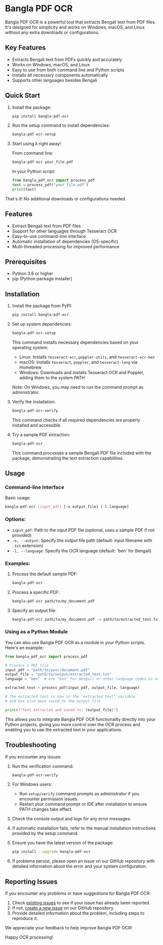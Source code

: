 # Bangla PDF OCR

Bangla PDF OCR is a powerful tool that extracts Bengali text from PDF files. It's designed for simplicity and works on Windows, macOS, and Linux without any extra downloads or configurations.

## Key Features

- Extracts Bengali text from PDFs quickly and accurately
- Works on Windows, macOS, and Linux
- Easy to use from both command line and Python scripts
- Installs all necessary components automatically
- Supports other languages besides Bengali

## Quick Start

1. Install the package:
   ```bash
   pip install bangla-pdf-ocr
   ```

2. Run the setup command to install dependencies:
   ```bash
   bangla-pdf-ocr-setup
   ```

3. Start using it right away!

   From command line:
   ```bash
   bangla-pdf-ocr your_file.pdf
   ```

   In your Python script:
   ```python
   from bangla_pdf_ocr import process_pdf
   text = process_pdf("your_file.pdf")
   print(text)
   ```

That's it! No additional downloads or configurations needed.

## Features

- Extract Bengali text from PDF files
- Support for other languages through Tesseract OCR
- Easy-to-use command-line interface
- Automatic installation of dependencies (OS-specific)
- Multi-threaded processing for improved performance

## Prerequisites

- Python 3.6 or higher
- pip (Python package installer)

## Installation

1. Install the package from PyPI:
   ```bash
   pip install bangla-pdf-ocr
   ```

2. Set up system dependencies:
   ```bash
   bangla-pdf-ocr-setup
   ```
   This command installs necessary dependencies based on your operating system:
   - Linux: Installs `tesseract-ocr`, `poppler-utils`, and `tesseract-ocr-ben`
   - macOS: Installs `tesseract`, `poppler`, and `tesseract-lang` via Homebrew
   - Windows: Downloads and installs Tesseract OCR and Poppler, adding them to the system PATH

   Note: On Windows, you may need to run the command prompt as administrator.

3. Verify the installation:
   ```bash
   bangla-pdf-ocr-verify
   ```
   This command checks if all required dependencies are properly installed and accessible.

4. Try a sample PDF extraction:
   ```bash
   bangla-pdf-ocr
   ```
   This command processes a sample Bengali PDF file included with the package, demonstrating the text extraction capabilities.
   
## Usage

### Command-line Interface

Basic usage:
```bash
bangla-pdf-ocr [input_pdf] [-o output_file] [-l language]
```

### Options:
- `input_pdf`: Path to the input PDF file (optional, uses a sample PDF if not provided)
- `-o, --output`: Specify the output file path (default: input filename with `.txt` extension)
- `-l, --language`: Specify the OCR language (default: 'ben' for Bengali)

### Examples:

1. Process the default sample PDF:
   ```bash
   bangla-pdf-ocr
   ```

2. Process a specific PDF:
   ```bash
   bangla-pdf-ocr path/to/my_document.pdf
   ```

3. Specify an output file:
   ```bash
   bangla-pdf-ocr path/to/my_document.pdf -o path/to/extracted_text.txt
   ```


### Using as a Python Module

You can also use Bangla PDF OCR as a module in your Python scripts. Here's an example:

```python
from bangla_pdf_ocr import process_pdf

# Process a PDF file
input_pdf = "path/to/your/document.pdf"
output_file = "path/to/output/extracted_text.txt"
language = "ben"  # Use "ben" for Bengali or other language codes as needed

extracted_text = process_pdf(input_pdf, output_file, language)

# The extracted text is now in the 'extracted_text' variable
# and has also been saved to the output file

print(f"Text extracted and saved to: {output_file}")
```

This allows you to integrate Bangla PDF OCR functionality directly into your Python projects, giving you more control over the OCR process and enabling you to use the extracted text in your applications.

## Troubleshooting

If you encounter any issues:

1. Run the verification command:
   ```bash
   bangla-pdf-ocr-verify
   ```

2. For Windows users:
   - Run `setup/verify` command prompts as administrator if you encounter permission issues.
   - Restart your command prompt or IDE after installation to ensure PATH changes take effect.

3. Check the console output and logs for any error messages.

4. If automatic installation fails, refer to the manual installation instructions provided by the setup command.

5. Ensure you have the latest version of the package:
   ```bash
   pip install --upgrade bangla-pdf-ocr
   ```

6. If problems persist, please open an issue on our GitHub repository with detailed information about the error and your system configuration.


## Reporting Issues

If you encounter any problems or have suggestions for Bangla PDF OCR:

1. Check [existing issues](https://github.com/asiff00/bangla-pdf-ocr/issues) to see if your issue has already been reported.
2. If not, [create a new issue](https://github.com/asiff00/bangla-pdf-ocr/issues/new) on our GitHub repository.
3. Provide detailed information about the problem, including steps to reproduce it.

We appreciate your feedback to help improve Bangla PDF OCR!

Happy OCR processing!
